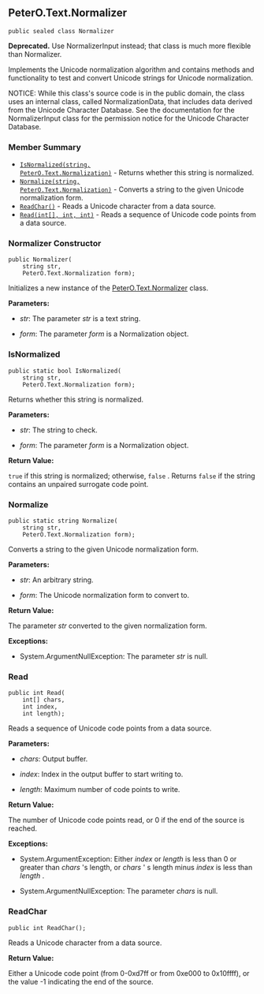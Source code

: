 ## PeterO.Text.Normalizer

    public sealed class Normalizer

<b>Deprecated.</b> Use NormalizerInput instead; that class is much more flexible than Normalizer.

Implements the Unicode normalization algorithm and contains methods and functionality to test and convert Unicode strings for Unicode normalization.

NOTICE: While this class's source code is in the public domain, the class uses an internal class, called NormalizationData, that includes data derived from the Unicode Character Database. See the documentation for the NormalizerInput class for the permission notice for the Unicode Character Database.

### Member Summary
* <code>[IsNormalized(string, PeterO.Text.Normalization)](#IsNormalized_string_PeterO_Text_Normalization)</code> - Returns whether this string is normalized.
* <code>[Normalize(string, PeterO.Text.Normalization)](#Normalize_string_PeterO_Text_Normalization)</code> - Converts a string to the given Unicode normalization form.
* <code>[ReadChar()](#ReadChar)</code> - Reads a Unicode character from a data source.
* <code>[Read(int[], int, int)](#Read_int_int_int)</code> - Reads a sequence of Unicode code points from a data source.

<a id="Void_ctor_String_Normalization"></a>
### Normalizer Constructor

    public Normalizer(
        string str,
        PeterO.Text.Normalization form);

Initializes a new instance of the [PeterO.Text.Normalizer](PeterO.Text.Normalizer.md) class.

<b>Parameters:</b>

 * <i>str</i>: The parameter  <i>str</i>
 is a text string.

 * <i>form</i>: The parameter  <i>form</i>
 is a Normalization object.

<a id="IsNormalized_string_PeterO_Text_Normalization"></a>
### IsNormalized

    public static bool IsNormalized(
        string str,
        PeterO.Text.Normalization form);

Returns whether this string is normalized.

<b>Parameters:</b>

 * <i>str</i>: The string to check.

 * <i>form</i>: The parameter  <i>form</i>
 is a Normalization object.

<b>Return Value:</b>

 `true`  if this string is normalized; otherwise,  `false` . Returns  `false`  if the string contains an unpaired surrogate code point.

<a id="Normalize_string_PeterO_Text_Normalization"></a>
### Normalize

    public static string Normalize(
        string str,
        PeterO.Text.Normalization form);

Converts a string to the given Unicode normalization form.

<b>Parameters:</b>

 * <i>str</i>: An arbitrary string.

 * <i>form</i>: The Unicode normalization form to convert to.

<b>Return Value:</b>

The parameter  <i>str</i>
 converted to the given normalization form.

<b>Exceptions:</b>

 * System.ArgumentNullException:
The parameter <i>str</i>
 is null.

<a id="Read_int_int_int"></a>
### Read

    public int Read(
        int[] chars,
        int index,
        int length);

Reads a sequence of Unicode code points from a data source.

<b>Parameters:</b>

 * <i>chars</i>: Output buffer.

 * <i>index</i>: Index in the output buffer to start writing to.

 * <i>length</i>: Maximum number of code points to write.

<b>Return Value:</b>

The number of Unicode code points read, or 0 if the end of the source is reached.

<b>Exceptions:</b>

 * System.ArgumentException:
Either  <i>index</i>
 or  <i>length</i>
 is less than 0 or greater than  <i>chars</i>
 's length, or  <i>chars</i>
 ' s length minus  <i>index</i>
 is less than  <i>length</i>
.

 * System.ArgumentNullException:
The parameter <i>chars</i>
 is null.

<a id="ReadChar"></a>
### ReadChar

    public int ReadChar();

Reads a Unicode character from a data source.

<b>Return Value:</b>

Either a Unicode code point (from 0-0xd7ff or from 0xe000 to 0x10ffff), or the value -1 indicating the end of the source.
